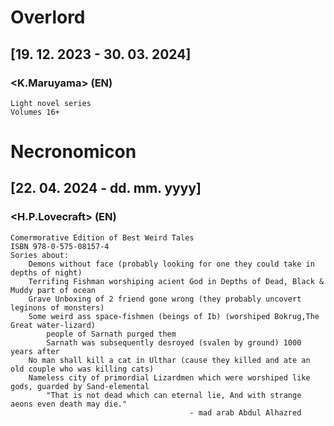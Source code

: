 # Overlord
## [19. 12. 2023 - 30. 03. 2024]
### <K.Maruyama> (EN)

	Light novel series
	Volumes 16+ 

# Necronomicon
## [22. 04. 2024 - dd. mm. yyyy]
### <H.P.Lovecraft> (EN)

	Comermorative Edition of Best Weird Tales
	ISBN 978-0-575-08157-4		
	Sories about:
		Demons without face (probably looking for one they could take in depths of night)
		Terrifing Fishman worshiping acient God in Depths of Dead, Black & Muddy part of ocean
		Grave Unboxing of 2 friend gone wrong (they probably uncovert leginons of monsters)
		Some weird ass space-fishmen (beings of Ib) (worshiped Bokrug,The Great water-lizard) 
			people of Sarnath purged them
			Sarnath was subsequently desroyed (svalen by ground) 1000 years after
		No man shall kill a cat	in Ulthar (cause they killed and ate an old couple who was killing cats)
		Nameless city of primordial Lizardmen which were worshiped like gods, guarded by Sand-elemental
			"That is not dead which can eternal lie, And with strange aeons even death may die."
											- mad arab Abdul Alhazred
